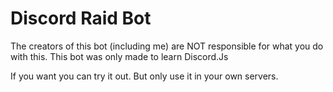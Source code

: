 # Discord Raid Bot

The creators of this bot (including me) are NOT responsible for what you do with this.
This bot was only made to learn Discord.Js

If you want you can try it out. 
But only use it in your own servers.
